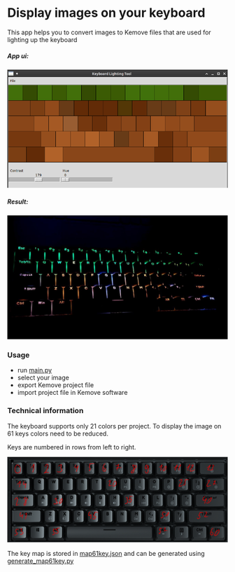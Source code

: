 # Display images on your keyboard
This app helps you to convert images to Kemove files that are used for lighting up the keyboard

##### App ui: 

![App UI](/images/showcase_2.png)
##### Result:
![Result](/images/showcase_1.jpg)

### Usage
* run [main.py](/main.py)
* select your image
* export Kemove project file
* import project file in Kemove software 


### Technical information
The keyboard supports only 21 colors per project. To display the image on 61 keys colors need to be reduced.

Keys are numbered in rows from left to right. 

![Layout](/images/enumerate.png)

The key map is stored in [map61key.json](/map61key.json) and can be generated using [generate_map61key.py](/generate_map61key.py)
